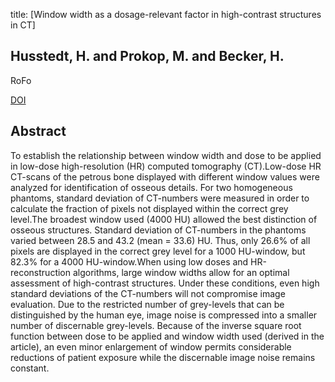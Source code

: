 title: [Window width as a dosage-relevant factor in high-contrast structures in CT]

## Husstedt, H. and Prokop, M. and Becker, H.
RoFo

<a href="https://doi.org/10.1055/s-2007-1015198">DOI</a>

## Abstract
To establish the relationship between window width and dose to be applied in low-dose high-resolution (HR) computed tomography (CT).Low-dose HR CT-scans of the petrous bone displayed with different window values were analyzed for identification of osseous details. For two homogeneous phantoms, standard deviation of CT-numbers were measured in order to calculate the fraction of pixels not displayed within the correct grey level.The broadest window used (4000 HU) allowed the best distinction of osseous structures. Standard deviation of CT-numbers in the phantoms varied between 28.5 and 43.2 (mean = 33.6) HU. Thus, only 26.6% of all pixels are displayed in the correct grey level for a 1000 HU-window, but 82.3% for a 4000 HU-window.When using low doses and HR-reconstruction algorithms, large window widths allow for an optimal assessment of high-contrast structures. Under these conditions, even high standard deviations of the CT-numbers will not compromise image evaluation. Due to the restricted number of grey-levels that can be distinguished by the human eye, image noise is compressed into a smaller number of discernable grey-levels. Because of the inverse square root function between dose to be applied and window width used (derived in the article), an even minor enlargement of window permits considerable reductions of patient exposure while the discernable image noise remains constant.

